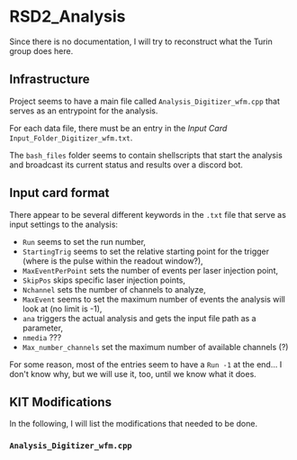 # RSD2_Analysis
Since there is no documentation, I will try to reconstruct what the Turin group does here.

## Infrastructure
Project seems to have a main file called `Analysis_Digitizer_wfm.cpp` that serves as an entrypoint for the analysis.

For each data file, there must be an entry in the *Input Card* `Input_Folder_Digitizer_wfm.txt`.

The `bash_files` folder seems to contain shellscripts that start the analysis and broadcast its current status and results over a discord bot.

## Input card format
There appear to be several different keywords in the `.txt` file that serve as input settings to the analysis:

 - `Run` seems to set the run number,
 - `StartingTrig` seems to set the relative starting point for the trigger (where is the pulse within the readout window?),
 - `MaxEventPerPoint` sets the number of events per laser injection point,
 - `SkipPos` skips specific laser injection points,
 - `Nchannel` sets the number of channels to analyze,
 - `MaxEvent` seems to set the maximum number of events the analysis will look at (no limit is -1),
 - `ana` triggers the actual analysis and gets the input file path as a parameter,
 - `nmedia` ???
 - `Max_number_channels` set the maximum number of available channels (?)

For some reason, most of the entries seem to have a `Run -1` at the end... I don't know why, but we will use it, too, until we know what it does.

## KIT Modifications
In the following, I will list the modifications that needed to be done.

### `Analysis_Digitizer_wfm.cpp`
